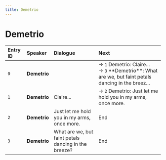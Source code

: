 ```yaml
---
title: Demetrio
---
```


# Demetrio


| Entry ID | Speaker | Dialogue | Next |
| :------- | :------ | :------- | :------------ |
| `0` | **Demetrio** |  | → `1` Demetrio: Claire\.\.\.<br>→ `3` \*\*Demetrio\*\*: What are we, but faint petals dancing in the breez\.\.\. |
| `1` | **Demetrio** | Claire\.\.\. | → `2` Demetrio: Just let me hold you in my arms, once more\. |
| `2` | **Demetrio** | Just let me hold you in my arms, once more\. | End |
| `3` | **Demetrio** | What are we, but faint petals dancing in the breeze? | End |

